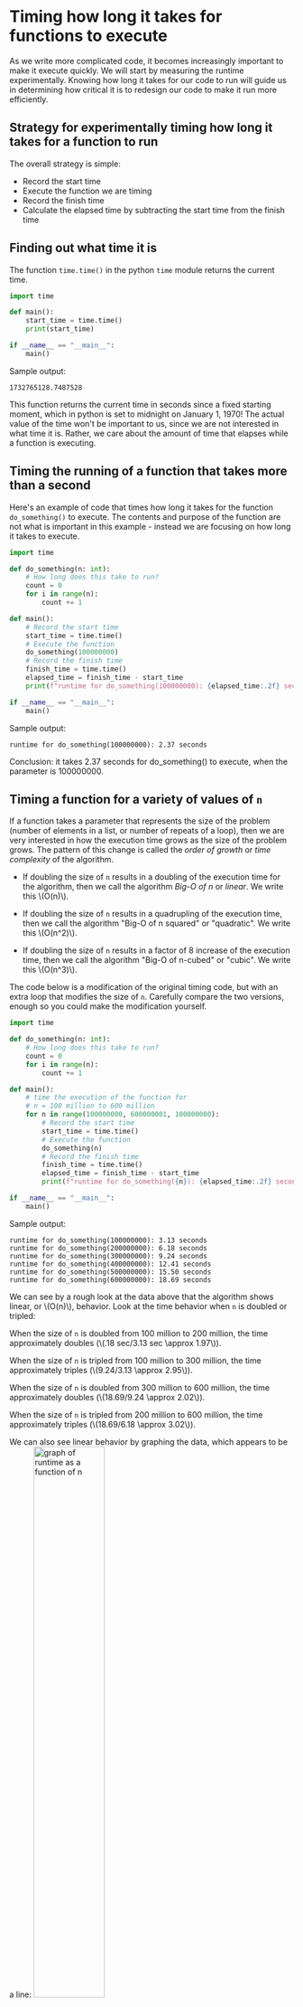 # Timing how long it takes for functions to execute

As we write more complicated code, it becomes increasingly important to make it execute quickly. 
We will start by measuring the runtime experimentally. 
Knowing how long it takes for our code to run will guide us in determining how critical it is to redesign our code to make it run more efficiently.

## Strategy for experimentally timing how long it takes for a function to run
The overall strategy is simple: 
- Record the start time
- Execute the function we are timing
- Record the finish time
- Calculate the elapsed time by subtracting the start time from the finish time

## Finding out what time it is
The function `time.time()` in the python `time` module returns the current time.
```python
import time

def main():
    start_time = time.time()  
    print(start_time)

if __name__ == "__main__":
    main()
```
Sample output:
```
1732765128.7487528
```
This function returns the current time in seconds since a fixed starting moment, which in python is set to midnight on January 1, 1970!
The actual value of the time won't be important to us, since we are not interested in what time it is. Rather, we care
about the amount of time that elapses while a function is executing.

## Timing the running of a function that takes more than a second
Here's an example of code that times how long it takes for the function `do_something()` to execute. The contents and purpose of the function are not what is important in this example - instead we are focusing on how long it takes to execute.
```python
import time

def do_something(n: int):
    # How long does this take to run?
    count = 0
    for i in range(n):
        count += 1

def main():
    # Record the start time
    start_time = time.time()
    # Execute the function
    do_something(100000000)
    # Record the finish time
    finish_time = time.time()
    elapsed_time = finish_time - start_time
    print(f"runtime for do_something(100000000): {elapsed_time:.2f} seconds")

if __name__ == "__main__":
    main()
```
Sample output:
```
runtime for do_something(100000000): 2.37 seconds
```
Conclusion: it takes 2.37 seconds for do_something() to execute, when the parameter is 100000000.

## Timing a function for a variety of values of `n`

If a function takes a parameter that represents the size of the problem (number of elements in a list, or number of repeats of a loop),
then we are very interested in how the execution time grows as the size of the problem grows. 
The pattern of this change is called the *order of growth* or *time complexity* of the algorithm.

- If doubling the size of `n` results in a doubling of the execution time for the algorithm, then we call the algorithm *Big-O of n* or *linear*. We write this \\(O(n)\\).
  
- If doubling the size of `n` results in a quadrupling of the execution time, then we call the algorithm "Big-O of n squared" or "quadratic". We write this \\(O(n^2)\\).

- If doubling the size of `n` results in a factor of 8 increase of the execution time, then we call the algorithm "Big-O of n-cubed" or "cubic". We write this \\(O(n^3)\\).

The code below is a modification of the original timing code, but with an extra loop that modifies the size of `n`.
Carefully compare the two versions, enough so you could make the modification yourself.
```python
import time

def do_something(n: int):
    # How long does this take to run?
    count = 0
    for i in range(n):
        count += 1

def main():
    # time the execution of the function for 
    # n = 100 million to 600 million
    for n in range(100000000, 600000001, 100000000):
        # Record the start time
        start_time = time.time()
        # Execute the function
        do_something(n)
        # Record the finish time
        finish_time = time.time()
        elapsed_time = finish_time - start_time
        print(f"runtime for do_something({n}): {elapsed_time:.2f} seconds")

if __name__ == "__main__":
    main()
```
Sample output:
```
runtime for do_something(100000000): 3.13 seconds
runtime for do_something(200000000): 6.18 seconds
runtime for do_something(300000000): 9.24 seconds
runtime for do_something(400000000): 12.41 seconds
runtime for do_something(500000000): 15.50 seconds
runtime for do_something(600000000): 18.69 seconds
```
We can see by a rough look at the data above that the algorithm shows linear, or \\(O(n)\\), behavior. Look at the time behavior when `n` is doubled or tripled:

When the size of `n` is doubled from 100 million to 200 million, the time approximately doubles (\\(.18 sec/3.13 sec \approx 1.97\\)).

When the size of `n` is tripled from 100 million to 300 million, the time approximately triples (\\(9.24/3.13 \approx 2.95\\)).

When the size of `n` is doubled from 300 million to 600 million, the time approximately doubles (\\(18.69/9.24 \approx 2.02\\)).

When the size of `n` is tripled from 200 million to 600 million, the time approximately triples (\\(18.69/6.18 \approx 3.02\\)).

We can also see linear behavior by graphing the data, which appears to be a line:
<img src="runtime_graph_linear.png#center"  width="50%" height="50%" alt = "graph of runtime as a function of n">

## Another example of timing a function for a variety of values of `n`
Here's another example. The new function is `do_something_else()`. 
Since it runs much slower, the experimental values of `n` are chosen to be smaller (ranging from 10000 to 60000):
```python
import time

def do_something_else(n: int):
    # How long does this take to run?
    count = 0
    for i in range(n):
        for j in range(n):
            count += 1

def main():
    # time the execution of the function for 
    # n = 10000 to 60000
    for n in range(10000, 60001, 10000):
        # Record the start time
        start_time = time.time()
        # Execute the function
        do_something_else(n)
        # Record the finish time
        finish_time = time.time()
        elapsed_time = finish_time - start_time
        print(f"runtime for do_something_else({n}): {elapsed_time:.2f} seconds")

if __name__ == "__main__":
    main()
```
Sample output:
```
runtime for do_something_else(10000): 3.09 seconds
runtime for do_something_else(20000): 12.37 seconds
runtime for do_something_else(30000): 28.08 seconds
runtime for do_something_else(40000): 50.97 seconds
runtime for do_something_else(50000): 80.41 seconds
runtime for do_something_else(60000): 116.78 seconds
```
This time, a rough look at the data above indicates that the algorithm shows quadratic, or \\(O(n^2)\\), behavior. Look at the time behavior when `n` is doubled or tripled:

When the size of `n` is doubled from 10000 to 20000, the time increases by approximately a factor of 4 \\(12.37/3.09 \approx 4.003\\)).

When the size of `n` is tripled from 10000 to 30000, the time increases by approximately a factor of 9 (\\(28.08/3.09 \approx 9.09\\)).

When the size of `n` is doubled from 30000 to 60000, the time increases by approximately a factor of 4 (\\(116.78/28.08 \approx 4.16\\)).

When the size of `n` is tripled from 20000 to 60000, the time increases by approximately a factor of 9 (\\(116.78/12.37 \approx 9.44\\))

Graphing the data hints at a parabolic (quadratic) shape. Caution though: while this graph convinces us that
the time complexity is not linear, graphs that are concave up might represent quadratic, cubic, exponential, or other growth rates.
<img src="runtime_graph_quadratic.png"  width="50%" height="50%" alt = "second graph of runtime as a function of n">

## Timing the running of a function that takes less than 1 second
If a function takes less than 1 second to execute, then the technique above is often not accurate.
Instead, we must execute the function multiple times (so the total elapsed time is more than 1 second), 
then divide by the number of times the function was called, to get the average execution time. You will learn this technique in a future course.
